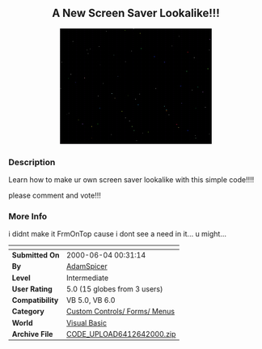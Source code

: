 ﻿<div align="center">

## A New Screen Saver Lookalike\!\!\!

<img src="PIC20006403924588.jpg">
</div>

### Description

Learn how to make ur own screen saver lookalike with this simple code!!!!

please comment and vote!!!
 
### More Info
 
i didnt make it FrmOnTop cause i dont see a need in it... u might...


<span>             |<span>
---                |---
**Submitted On**   |2000-06-04 00:31:14
**By**             |[AdamSpicer](https://github.com/Planet-Source-Code/PSCIndex/blob/master/ByAuthor/adamspicer.md)
**Level**          |Intermediate
**User Rating**    |5.0 (15 globes from 3 users)
**Compatibility**  |VB 5\.0, VB 6\.0
**Category**       |[Custom Controls/ Forms/  Menus](https://github.com/Planet-Source-Code/PSCIndex/blob/master/ByCategory/custom-controls-forms-menus__1-4.md)
**World**          |[Visual Basic](https://github.com/Planet-Source-Code/PSCIndex/blob/master/ByWorld/visual-basic.md)
**Archive File**   |[CODE\_UPLOAD6412642000\.zip](https://github.com/Planet-Source-Code/adamspicer-a-new-screen-saver-lookalike__1-8615/archive/master.zip)








